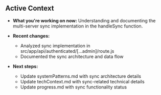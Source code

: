 ## Active Context

- **What you're working on now:** Understanding and documenting the multi-server sync implementation in the handleSync function.

- **Recent changes:** 
  - Analyzed sync implementation in src/app/api/authenticated/[...admin]/route.js
  - Documented the sync architecture and data flow

- **Next steps:** 
  - Update systemPatterns.md with sync architecture details
  - Update techContext.md with sync-related technical details
  - Update progress.md with sync functionality status
